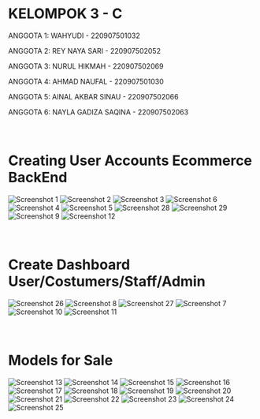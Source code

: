 # KELOMPOK 3 - C
ANGGOTA 1: WAHYUDI - 220907501032

ANGGOTA 2: REY NAYA SARI - 220907502052

ANGGOTA 3: NURUL HIKMAH - 220907502069

ANGGOTA 4: AHMAD NAUFAL - 220907501030

ANGGOTA 5: AINAL AKBAR SINAU - 220907502066

ANGGOTA 6: NAYLA GADIZA SAQINA - 220907502063
<br>
<br>
<br>
# Creating User Accounts Ecommerce BackEnd
![Screenshot 1](screenshot/Screenshot%20(1).png)
![Screenshot 2](screenshot/Screenshot%20(2).png)
![Screenshot 3](screenshot/Screenshot%20(3).png)
![Screenshot 6](screenshot/Screenshot%20(6).png)
![Screenshot 4](screenshot/Screenshot%20(4).png)
![Screenshot 5](screenshot/Screenshot%20(5).png)
![Screenshot 28](screenshot/Screenshot%20(28).png)
![Screenshot 29](screenshot/Screenshot%20(29).png)
![Screenshot 9](screenshot/Screenshot%20(9).png)
![Screenshot 12](screenshot/Screenshot%20(12).png)
<br>
<br>
<br>
# Create Dashboard User/Costumers/Staff/Admin
![Screenshot 26](screenshot/Screenshot%20(26).png)
![Screenshot 8](screenshot/Screenshot%20(8).png)
![Screenshot 27](screenshot/Screenshot%20(27).png)
![Screenshot 7](screenshot/Screenshot%20(7).png)
![Screenshot 10](screenshot/Screenshot%20(10).png)
![Screenshot 11](screenshot/Screenshot%20(11).png)
<br>
<br>
<br>
# Models for Sale
![Screenshot 13](screenshot/Screenshot%20(13).png)
![Screenshot 14](screenshot/Screenshot%20(14).png)
![Screenshot 15](screenshot/Screenshot%20(15).png)
![Screenshot 16](screenshot/Screenshot%20(16).png)
![Screenshot 17](screenshot/Screenshot%20(17).png)
![Screenshot 18](screenshot/Screenshot%20(18).png)
![Screenshot 19](screenshot/Screenshot%20(19).png)
![Screenshot 20](screenshot/Screenshot%20(20).png)
![Screenshot 21](screenshot/Screenshot%20(21).png)
![Screenshot 22](screenshot/Screenshot%20(22).png)
![Screenshot 23](screenshot/Screenshot%20(23).png)
![Screenshot 24](screenshot/Screenshot%20(24).png)
![Screenshot 25](screenshot/Screenshot%20(25).png)
